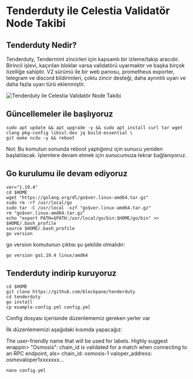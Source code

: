 # Tenderduty ile Celestia Validatör Node Takibi

## Tenderduty Nedir?

Tenderduty, Tendermint zincirleri için kapsamlı bir izleme/takip aracıdır. Birincil işlevi, kaçırılan bloklar varsa validatörü uyarmaktır ve başka birçok özelliğe sahiptir.
V2 sürümü ile bir web panosu, prometheus exporter, telegram ve discord bildirimleri, çoklu zincir desteği, daha ayrıntılı uyarı ve daha fazla uyarı türü eklenmiştir.

![Tenderduty ile Celestia Validatör Node Takibi](https://user-images.githubusercontent.com/94050636/211957642-157aa701-4246-43dc-a2a6-ccff85d1eba0.png)

## Güncellemeler ile başlıyoruz


```
sudo apt update && apt upgrade -y && sudo apt install curl tar wget clang pkg-config libssl-dev jq build-essential \
git make ncdu -y && reboot
```

Not: Bu komutun sonunda reboot yaptığımız için sunucu yeniden başlatılacak. İşlemlere devam etmek için sunucumuza tekrar bağlanıyoruz.

## Go kurulumu ile devam ediyoruz

```
ver="1.19.4"
cd $HOME
wget "https://golang.org/dl/go$ver.linux-amd64.tar.gz"
sudo rm -rf /usr/local/go
sudo tar -C /usr/local -xzf "go$ver.linux-amd64.tar.gz"
rm "go$ver.linux-amd64.tar.gz"
echo "export PATH=$PATH:/usr/local/go/bin:$HOME/go/bin" >> $HOME/.bash_profile
source $HOME/.bash_profile
go version
```
go version komutunun çıktısı şu şekilde olmalıdır:
```
go version go1.19.4 linux/amd64
```

## Tenderduty indirip kuruyoruz

```
cd $HOME
git clone https://github.com/blockpane/tenderduty
cd tenderduty
go install
cp example-config.yml config.yml
```

Config dosyası içerisinde düzenlememiz gereken yerler var

İlk düzenlememizi aşağıdaki kısımda yapacağız:

The user-friendly name that will be used for labels. Highly suggest wrappin>
"Osmosis":
chain_id is validated for a match when connecting to an RPC endpoint, als>
chain_id: osmosis-1
valoper_address: osmovaloper1xxxxxxx...



```
nano config.yml
```
